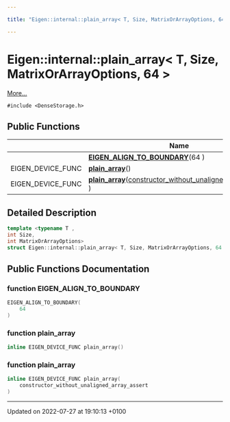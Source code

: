 ```yaml
---

title: "Eigen::internal::plain_array< T, Size, MatrixOrArrayOptions, 64 >"

---
```


# Eigen::internal::plain_array< T, Size, MatrixOrArrayOptions, 64 >



 [More...](#detailed-description)


`#include <DenseStorage.h>`

## Public Functions

|                | Name           |
| -------------- | -------------- |
| | **[EIGEN_ALIGN_TO_BOUNDARY](http://example.org/classes/structeigen_1_1internal_1_1plain__array_3_01t_00_01size_00_01matrixorarrayoptions_00_0164_01_4/#function-eigen-align-to-boundary)**(64 ) |
| EIGEN_DEVICE_FUNC | **[plain_array](http://example.org/classes/structeigen_1_1internal_1_1plain__array_3_01t_00_01size_00_01matrixorarrayoptions_00_0164_01_4/#function-plain-array)**() |
| EIGEN_DEVICE_FUNC | **[plain_array](http://example.org/classes/structeigen_1_1internal_1_1plain__array_3_01t_00_01size_00_01matrixorarrayoptions_00_0164_01_4/#function-plain-array)**(<a href="http://example.org/classes/structeigen_1_1internal_1_1constructor__without__unaligned__array__assert/">constructor_without_unaligned_array_assert</a> ) |

## Detailed Description

```cpp
template <typename T ,
int Size,
int MatrixOrArrayOptions>
struct Eigen::internal::plain_array< T, Size, MatrixOrArrayOptions, 64 >;
```

## Public Functions Documentation

### function EIGEN_ALIGN_TO_BOUNDARY

```cpp
EIGEN_ALIGN_TO_BOUNDARY(
    64 
)
```


### function plain_array

```cpp
inline EIGEN_DEVICE_FUNC plain_array()
```


### function plain_array

```cpp
inline EIGEN_DEVICE_FUNC plain_array(
    constructor_without_unaligned_array_assert 
)
```


-------------------------------

Updated on 2022-07-27 at 19:10:13 +0100